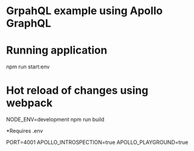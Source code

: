 # GrpahQL example using Apollo GraphQL

# Running application
npm run start:env

# Hot reload of changes using webpack

NODE_ENV=development npm run build

*Requires .env

PORT=4001
APOLLO_INTROSPECTION=true
APOLLO_PLAYGROUND=true
